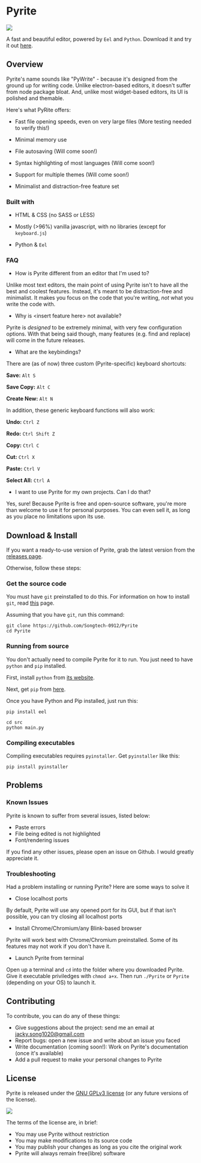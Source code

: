 # Pyrite

![](https:///via.placeholder.com/1920x1080?text=Demo+Screenshot.png)

A fast and beautiful editor, powered by `Eel` and `Python`. Download it and try it out [here](release_notes/release-0.1.1-alpha.md).

## Overview

Pyrite's name sounds like "PyWrite" - because it's designed from the ground up for writing code. Unlike electron-based editors, it doesn't suffer from node package bloat. And, unlike most widget-based editors, its UI is polished and themable. 

Here's what PyRite offers:

* Fast file opening speeds, even on very large files (More testing needed to verify this!) 

* Minimal memory use

* File autosaving (Will come soon!)

* Syntax highlighting of most languages (Will come soon!)

* Support for multiple themes (Will come soon!)

* Minimalist and distraction-free feature set

### Built with

* HTML & CSS (no SASS or LESS)
  
* Mostly (>96%) vanilla javascript, with no libraries (except for `keyboard.js`)
  
* Python & `Eel`

### FAQ

* How is Pyrite different from an editor that I'm used to?

Unlike most text editors, the main point of using Pyrite isn't to have all the best and coolest features. Instead, it's meant to be distraction-free and minimalist. It makes you focus on the code that you're writing, *not* what you write the code with.

* Why is \<insert feature here\> not available?

Pyrite is *designed* to be extremely minimal, with very few configuration options. With that being said though, many features (e.g. find and replace) will come in the future releases.

* What are the keybindings?

There are (as of now) three custom (Pyrite-specific) keyboard shortcuts:

**Save:** `Alt S`

**Save Copy:** `Alt C`

**Create New:** `Alt N`

In addition, these generic keyboard functions will also work:

**Undo:** `Ctrl Z`

**Redo:** `Ctrl Shift Z`

**Copy:** `Ctrl C`

**Cut:** `Ctrl X`

**Paste:** `Ctrl V`

**Select All:**  `Ctrl A`

* I want to use Pyrite for my own projects. Can I do that?

Yes, sure! Because Pyrite is free and open-source software, you're more than welcome to use it for personal purposes. You can even sell it, as long as you place no limitations upon its use.


## Download & Install

If you want a ready-to-use version of Pyrite, grab the latest version from the [releases page](https://github.com/Songtech-0912/Pyrite/releases).

Otherwise, follow these steps:

### Get the source code

You must have `git` preinstalled to do this. For information on how to install `git`, read [this](https://git-scm.com/book/en/v2/Getting-Started-Installing-Git) page.

Assuming that you have `git`, run this command:

```
git clone https://github.com/Songtech-0912/Pyrite
cd Pyrite
```

### Running from source

You don't actually need to compile Pyrite for it to run. You just need to have `python` and `pip` installed.

First, install `python` from [its website](https://www.python.org/downloads/).

Next, get `pip` from [here](https://pip.pypa.io/en/stable/installing/).

Once you have Python and Pip installed, just run this:

```
pip install eel
```

```
cd src
python main.py
```

### Compiling executables

Compiling executables requires `pyinstaller`. Get `pyinstaller` like this:

```
pip install pyinstaller
```

## Problems

### Known Issues

Pyrite is known to suffer from several issues, listed below:

* Paste errors
* File being edited is not highlighted
* Font/rendering issues

If you find any other issues, please open an issue on Github. I would greatly appreciate it.

### Troubleshooting

Had a problem installing or running Pyrite? Here are some ways to solve it

* Close localhost ports

By default, Pyrite will use any opened port for its GUI, but if that isn't possible, you can try closing all localhost ports

* Install Chrome/Chromium/any Blink-based browser

Pyrite will work best with Chrome/Chromium preinstalled. Some of its features may not work if you don't have it.

* Launch Pyrite from terminal

Open up a terminal and `cd` into the folder where you downloaded Pyrite. Give it executable priviledges with `chmod a+x`. Then run `./Pyrite` or `Pyrite` (depending on your OS) to launch it.

## Contributing

To contribute, you can do any of these things:

* Give suggestions about the project: send me an email at jacky.song1020@gmail.com
* Report bugs: open a new issue and write about an issue you faced
* Write documentation (coming soon!): Work on Pyrite's documentation (once it's available)
* Add a pull request to make your personal changes to Pyrite

## License


Pyrite is released under the [GNU GPLv3 license](https://www.gnu.org/licenses/gpl.html) (or any future versions of the license). 

![](https://www.gnu.org/graphics/gplv3-with-text-136x68.png)

The terms of the license are, in brief:
 * You may use Pyrite without restriction 
 * You may make modifications to its source code
 * You may publish your changes as long as you cite the original work
 * Pyrite will always remain free(libre) software
